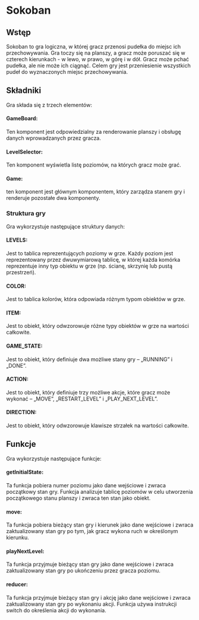 # Sokoban
## Wstęp
Sokoban to gra logiczna, w której gracz przenosi pudełka do miejsc ich przechowywania. Gra toczy się na planszy, a gracz może poruszać się w czterech kierunkach - w lewo, w prawo, w górę i w dół. Gracz może pchać pudełka, ale nie może ich ciągnąć. Celem gry jest przeniesienie wszystkich pudeł do wyznaczonych miejsc przechowywania.

## Składniki
Gra składa się z trzech elementów:

#### GameBoard:
Ten komponent jest odpowiedzialny za renderowanie planszy i obsługę danych wprowadzanych przez gracza.
#### LevelSelector:
Ten komponent wyświetla listę poziomów, na których gracz może grać.
#### Game:
ten komponent jest głównym komponentem, który zarządza stanem gry i renderuje pozostałe dwa komponenty.

### Struktura gry
Gra wykorzystuje następujące struktury danych:

#### LEVELS:
Jest to tablica reprezentujących poziomy w grze. Każdy poziom jest reprezentowany przez dwuwymiarową tablicę, w której każda komórka reprezentuje inny typ obiektu w grze (np. ścianę, skrzynię lub pustą przestrzeń).
#### COLOR:
Jest to tablica kolorów, która odpowiada różnym typom obiektów w grze.
#### ITEM:
Jest to obiekt, który odwzorowuje różne typy obiektów w grze na wartości całkowite.
#### GAME_STATE:
Jest to obiekt, który definiuje dwa możliwe stany gry – „RUNNING” i „DONE”.
#### ACTION:
Jest to obiekt, który definiuje trzy możliwe akcje, które gracz może wykonać – „MOVE”, „RESTART_LEVEL” i „PLAY_NEXT_LEVEL”.
#### DIRECTION:
Jest to obiekt, który odwzorowuje klawisze strzałek na wartości całkowite.

## Funkcje
Gra wykorzystuje następujące funkcje:

#### getInitialState:
Ta funkcja pobiera numer poziomu jako dane wejściowe i zwraca początkowy stan gry. Funkcja analizuje tablicę poziomów w celu utworzenia początkowego stanu planszy i zwraca ten stan jako obiekt.
#### move: 
Ta funkcja pobiera bieżący stan gry i kierunek jako dane wejściowe i zwraca zaktualizowany stan gry po tym, jak gracz wykona ruch w określonym kierunku.
#### playNextLevel:
Ta funkcja przyjmuje bieżący stan gry jako dane wejściowe i zwraca zaktualizowany stan gry po ukończeniu przez gracza poziomu.
#### reducer:
Ta funkcja przyjmuje bieżący stan gry i akcję jako dane wejściowe i zwraca zaktualizowany stan gry po wykonaniu akcji. Funkcja używa instrukcji switch do określenia akcji do wykonania.